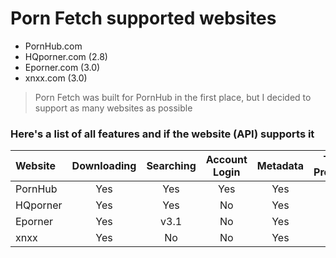# Porn Fetch supported websites


- PornHub.com
- HQporner.com (2.8) 
- Eporner.com (3.0)
- xnxx.com (3.0)


> Porn Fetch was built for PornHub in the first place, but I decided to support as many websites as possible

### Here's a list of all features and if the website (API) supports it


| Website               | Downloading | Searching | Account Login  | Metadata | Total Progress | Model |
|:----------------------|:-----------:|:---------:|:--------------:|:--------:|:--------------:|:-----:|
| PornHub               |     Yes     |    Yes    |      Yes       |   Yes    |      Yes       |  Yes  |
| HQporner              |     Yes     |    Yes    |       No       |   Yes    |       No       |  Yes  |
| Eporner               |     Yes     |   v3.1    |       No       |   Yes    |       No       |  No   |
| xnxx                  |     Yes     |    No     |       No       |   Yes    |      Yes       |  No   |